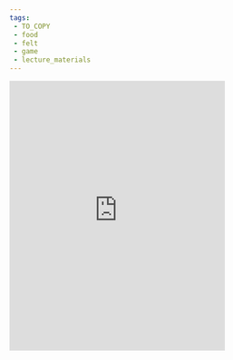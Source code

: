 ```yaml
---
tags:
 - TO_COPY
 - food
 - felt
 - game
 - lecture_materials
---
```

<iframe src="https://www.facebook.com/plugins/video.php?height=476&href=https%3A%2F%2Fwww.facebook.com%2Fbuzzfeedfyi%2Fvideos%2F1240348193175592%2F&show_text=false&width=380&t=0" width="380" height="476" style="border:none;overflow:hidden" scrolling="no" frameborder="0" allowfullscreen="true" allow="autoplay; clipboard-write; encrypted-media; picture-in-picture; web-share" allowFullScreen="true"></iframe>
